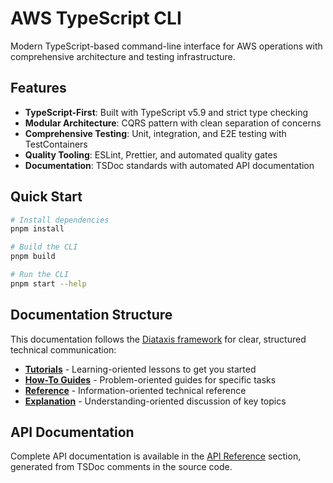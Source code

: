 # AWS TypeScript CLI

Modern TypeScript-based command-line interface for AWS operations with
comprehensive architecture and testing infrastructure.

## Features

- **TypeScript-First**: Built with TypeScript v5.9 and strict type checking
- **Modular Architecture**: CQRS pattern with clean separation of concerns
- **Comprehensive Testing**: Unit, integration, and E2E testing with TestContainers
- **Quality Tooling**: ESLint, Prettier, and automated quality gates
- **Documentation**: TSDoc standards with automated API documentation

## Quick Start

```bash
# Install dependencies
pnpm install

# Build the CLI
pnpm build

# Run the CLI
pnpm start --help
```

## Documentation Structure

This documentation follows the [Diataxis framework](https://diataxis.fr/)
for clear, structured technical communication:

- **[Tutorials](/tutorials/)** - Learning-oriented lessons to get you started
- **[How-To Guides](/how-to/)** - Problem-oriented guides for specific tasks
- **[Reference](/reference/)** - Information-oriented technical reference
- **[Explanation](/explanation/)** - Understanding-oriented discussion of key topics

## API Documentation

Complete API documentation is available in the [API Reference](/api/)
section, generated from TSDoc comments in the source code.

